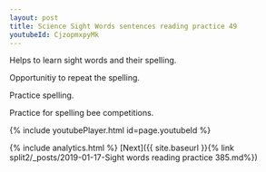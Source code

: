 ```yaml
---
layout: post
title: Science Sight Words sentences reading practice 49
youtubeId: CjzopmxpyMk
---
```

 
 
Helps to learn sight words and their spelling.

Opportunitiy to repeat the spelling. 

Practice spelling. 
 
Practice for spelling bee competitions. 
 
{% include youtubePlayer.html id=page.youtubeId %}
 
 
{% include analytics.html %} 
[Next]({{ site.baseurl }}{% link  split2/_posts/2019-01-17-Sight words reading practice 385.md%})
 

